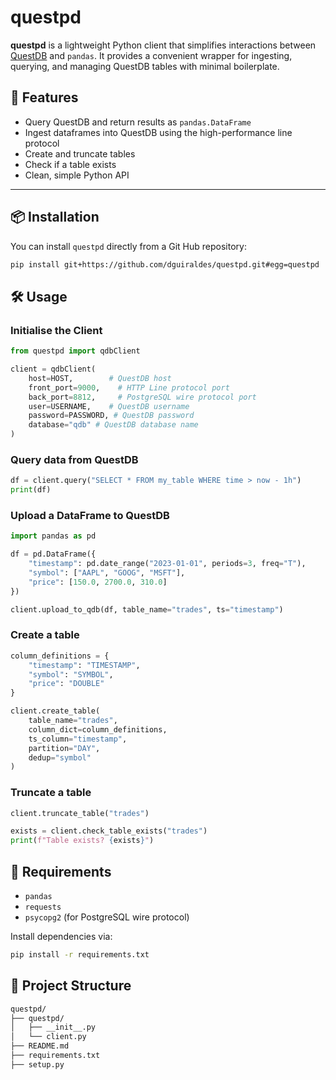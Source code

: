 # questpd

**questpd** is a lightweight Python client that simplifies interactions between [QuestDB](https://questdb.io) and `pandas`. It provides a convenient wrapper for ingesting, querying, and managing QuestDB tables with minimal boilerplate.

## 🚀 Features

- Query QuestDB and return results as `pandas.DataFrame`
- Ingest dataframes into QuestDB using the high-performance line protocol
- Create and truncate tables
- Check if a table exists
- Clean, simple Python API

---

## 📦 Installation

You can install `questpd` directly from a Git Hub repository:

```bash
pip install git+https://github.com/dguiraldes/questpd.git#egg=questpd
```

## 🛠 Usage

### Initialise the Client

```python
from questpd import qdbClient

client = qdbClient(
    host=HOST,        # QuestDB host
    front_port=9000,    # HTTP Line protocol port
    back_port=8812,     # PostgreSQL wire protocol port
    user=USERNAME,    # QuestDB username
    password=PASSWORD, # QuestDB password
    database="qdb" # QuestDB database name
)
```
### Query data from QuestDB

```python
df = client.query("SELECT * FROM my_table WHERE time > now - 1h")
print(df)
```
### Upload a DataFrame to QuestDB

```python
import pandas as pd

df = pd.DataFrame({
    "timestamp": pd.date_range("2023-01-01", periods=3, freq="T"),
    "symbol": ["AAPL", "GOOG", "MSFT"],
    "price": [150.0, 2700.0, 310.0]
})

client.upload_to_qdb(df, table_name="trades", ts="timestamp")
```
### Create a table

```python
column_definitions = {
    "timestamp": "TIMESTAMP",
    "symbol": "SYMBOL",
    "price": "DOUBLE"
}

client.create_table(
    table_name="trades",
    column_dict=column_definitions,
    ts_column="timestamp",
    partition="DAY",
    dedup="symbol"
)
```
### Truncate a table

```python
client.truncate_table("trades")

exists = client.check_table_exists("trades")
print(f"Table exists? {exists}")
```

## 🧾 Requirements

- `pandas`
- `requests`
- `psycopg2` (for PostgreSQL wire protocol)

Install dependencies via:

```bash
pip install -r requirements.txt
```

## 📂 Project Structure

```bash
questpd/
├── questpd/
│   ├── __init__.py
│   └── client.py
├── README.md
├── requirements.txt
├── setup.py
```